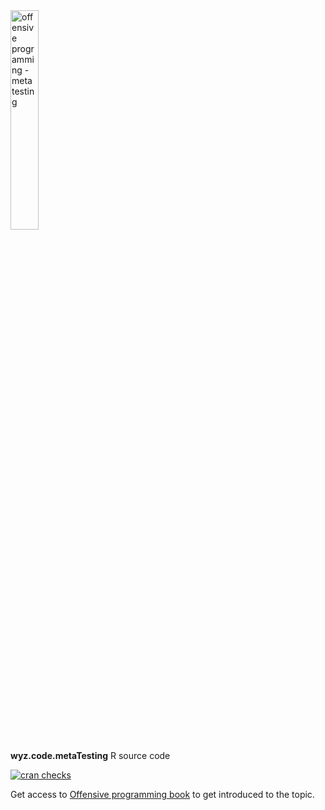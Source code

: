 
<image src='./vignettes/op-hexsticker-transparent-metatesting.png' alt='offensive programming - meta testing' width='30%'/>

**wyz.code.metaTesting** R source code

[![cran checks](https://cranchecks.info/badges/summary/wyz.code.metaTesting)](https://cran.r-project.org/web/checks/check_results_wyz.code.metaTesting.html)

Get access to [Offensive programming book](https://neonira.github.io/offensiveProgrammingBook/) to get introduced to the topic. 
